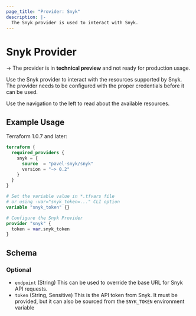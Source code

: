 ```yaml
---
page_title: "Provider: Snyk"
description: |-
  The Snyk provider is used to interact with Snyk.
---
```


# Snyk Provider

-> The provider is in **technical preview** and not ready for production usage.

Use the Snyk provider to interact with the resources supported by Snyk.
The provider needs to be configured with the proper credentials before
it can be used.

Use the navigation to the left to read about the available resources.

## Example Usage

Terraform 1.0.7 and later:

```terraform
terraform {
  required_providers {
    snyk = {
      source  = "pavel-snyk/snyk"
      version = "~> 0.2"
    }
  }
}

# Set the variable value in *.tfvars file
# or using -var="snyk_token=..." CLI option
variable "snyk_token" {}

# Configure the Snyk Provider
provider "snyk" {
  token = var.snyk_token
}
```

<!-- schema generated by tfplugindocs -->
## Schema

### Optional

- `endpoint` (String) This can be used to override the base URL for Snyk API requests.
- `token` (String, Sensitive) This is the API token from Snyk. It must be provided, but it can also be sourced from the `SNYK_TOKEN` environment variable
